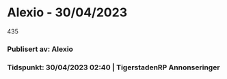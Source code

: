 # Alexio - 30/04/2023

435

### Publisert av: Alexio

### Tidspunkt: 30/04/2023 02:40 | TigerstadenRP Annonseringer
